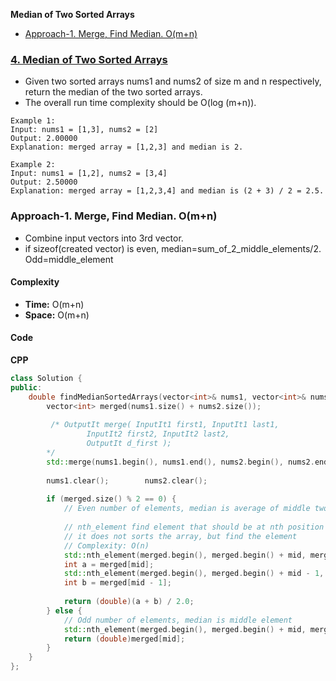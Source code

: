 **Median of Two Sorted Arrays**
- [Approach-1. Merge, Find Median. O(m+n)](#a1)

### [4. Median of Two Sorted Arrays](https://leetcode.com/problems/median-of-two-sorted-arrays/description/)
- Given two sorted arrays nums1 and nums2 of size m and n respectively, return the median of the two sorted arrays.
- The overall run time complexity should be O(log (m+n)).
```
Example 1:
Input: nums1 = [1,3], nums2 = [2]
Output: 2.00000
Explanation: merged array = [1,2,3] and median is 2.

Example 2:
Input: nums1 = [1,2], nums2 = [3,4]
Output: 2.50000
Explanation: merged array = [1,2,3,4] and median is (2 + 3) / 2 = 2.5.
```

<a name=a1></a>
### Approach-1. Merge, Find Median. O(m+n)
- Combine input vectors into 3rd vector.
- if sizeof(created vector) is even, median=sum_of_2_middle_elements/2. Odd=middle_element
#### Complexity
- **Time:** O(m+n)
- **Space:** O(m+n)

#### Code
**CPP**
```cpp
class Solution {
public:
    double findMedianSortedArrays(vector<int>& nums1, vector<int>& nums2) {
        vector<int> merged(nums1.size() + nums2.size());
        
         /* OutputIt merge( InputIt1 first1, InputIt1 last1,
                 InputIt2 first2, InputIt2 last2,
                 OutputIt d_first );
        */
        std::merge(nums1.begin(), nums1.end(), nums2.begin(), nums2.end(), merged.begin());
        
        nums1.clear();        nums2.clear();
        
        if (merged.size() % 2 == 0) {
            // Even number of elements, median is average of middle two
            
            // nth_element find element that should be at nth position in array
            // it does not sorts the array, but find the element
            // Complexity: O(n)
            std::nth_element(merged.begin(), merged.begin() + mid, merged.end());
            int a = merged[mid];
            std::nth_element(merged.begin(), merged.begin() + mid - 1, merged.end());
            int b = merged[mid - 1];
            
            return (double)(a + b) / 2.0;
        } else {
            // Odd number of elements, median is middle element
            std::nth_element(merged.begin(), merged.begin() + mid, merged.end());
            return (double)merged[mid];
        }
    }
};
```
